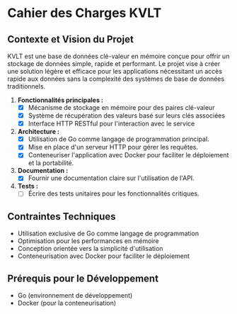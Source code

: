# Cahier des Charges KVLT

## Contexte et Vision du Projet

KVLT est une base de données clé-valeur en mémoire conçue pour offrir un stockage de données simple, rapide et performant. Le projet vise à créer une solution légère et efficace pour les applications nécessitant un accès rapide aux données sans la complexité des systèmes de base de données traditionnels.

1. **Fonctionnalités principales :**
   - [x] Mécanisme de stockage en mémoire pour des paires clé-valeur
   - [x] Système de récupération des valeurs basé sur leurs clés associées
   - [x] Interface HTTP RESTful pour l'interaction avec le service

2. **Architecture :**
   - [x] Utilisation de Go comme langage de programmation principal.
   - [x] Mise en place d'un serveur HTTP pour gérer les requêtes.
   - [x] Conteneuriser l'application avec Docker pour faciliter le déploiement et la portabilité.

3. **Documentation :**
   - [x] Fournir une documentation claire sur l'utilisation de l'API.

4. **Tests :**
   - [ ] Écrire des tests unitaires pour les fonctionnalités critiques.

## Contraintes Techniques

- Utilisation exclusive de Go comme langage de programmation
- Optimisation pour les performances en mémoire
- Conception orientée vers la simplicité d'utilisation
- Conteneurisation avec Docker pour faciliter le déploiement

## Prérequis pour le Développement

- Go (environnement de développement)
- Docker (pour la conteneurisation)
